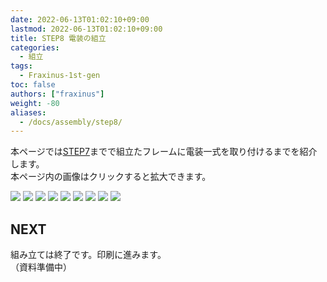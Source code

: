 ```yaml
---
date: 2022-06-13T01:02:10+09:00
lastmod: 2022-06-13T01:02:10+09:00
title: STEP8 電装の組立
categories:
  - 組立
tags:
  - Fraxinus-1st-gen
toc: false
authors: ["fraxinus"]
weight: -80
aliases:
  - /docs/assembly/step8/
---
```


本ページでは[STEP7](../step7)までで組立たフレームに電装一式を取り付けるまでを紹介します。  
本ページ内の画像はクリックすると拡大できます。

![](/images/fraxinus-assembly-8-electronics-0.jpg)
![](/images/fraxinus-assembly-8-electronics-1.jpg)
![](/images/fraxinus-assembly-8-electronics-2.jpg)
![](/images/fraxinus-assembly-8-electronics-3.jpg)
![](/images/fraxinus-assembly-8-electronics-4.jpg)
![](/images/fraxinus-assembly-8-electronics-5.jpg)
![](/images/fraxinus-assembly-8-electronics-6.jpg)
![](/images/fraxinus-assembly-8-electronics-7.jpg)
![](/images/fraxinus-assembly-8-electronics-8.jpg)

## NEXT

組み立ては終了です。印刷に進みます。  
（資料準備中）
